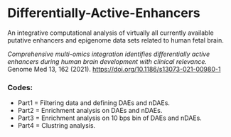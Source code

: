 # Differentially-Active-Enhancers
An integrative computational analysis of virtually all currently
available putative enhancers and epigenome data sets related to human fetal brain. 

*Comprehensive multi-omics integration identifies differentially active enhancers during human brain development with clinical relevance.* Genome Med 13, 162 (2021). https://doi.org/10.1186/s13073-021-00980-1

### Codes:
 - Part1 = Filtering data and defining DAEs and nDAEs.
 - Part2 = Enrichment analysis on DAEs and nDAEs.
 - Part3 = Enrichment analysis on 10 bps bin of DAEs and nDAEs.
 - Part4 = Clustring analysis.
